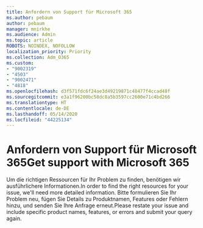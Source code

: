 ```yaml
---
title: Anfordern von Support für Microsoft 365
ms.author: pebaum
author: pebaum
manager: mnirkhe
ms.audience: Admin
ms.topic: article
ROBOTS: NOINDEX, NOFOLLOW
localization_priority: Priority
ms.collection: Adm_O365
ms.custom:
- "9002319"
- "4503"
- "9002471"
- "4818"
ms.openlocfilehash: d3f571fdc6f24ae3d49219871c48477f4ccad48f
ms.sourcegitcommit: e3a1f96200bc58dc8a5b3597cc2600e71c4bd266
ms.translationtype: HT
ms.contentlocale: de-DE
ms.lasthandoff: 05/14/2020
ms.locfileid: "44225134"
---
```

# <a name="get-support-with-microsoft-365"></a><span data-ttu-id="a247f-102">Anfordern von Support für Microsoft 365</span><span class="sxs-lookup"><span data-stu-id="a247f-102">Get support with Microsoft 365</span></span>

<span data-ttu-id="a247f-103">Um die richtigen Ressourcen für Ihr Problem zu finden, benötigen wir ausführlichere Informationen.</span><span class="sxs-lookup"><span data-stu-id="a247f-103">In order to find the right resources for your issue, we'll need more detailed information.</span></span> <span data-ttu-id="a247f-104">Bitte formulieren Sie Ihr Problem neu, fügen Sie Details zu Produktnamen, Features oder Fehlern hinzu, und senden Sie Ihre Anfrage erneut.</span><span class="sxs-lookup"><span data-stu-id="a247f-104">Please restate your issue and include specific product names, features, or errors and submit your query again.</span></span>
